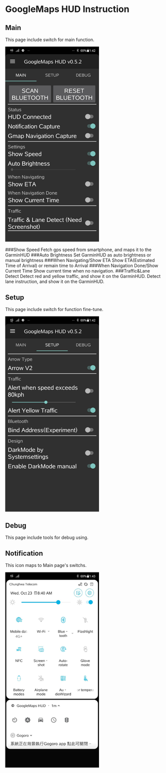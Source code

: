 # GoogleMaps HUD Instruction

## Main
This page include switch for main function.

<img src="/pics/v0.5.2_screenshot/490186.jpg"   width="300"/>

###Show Speed
Fetch gps speed from smartphone, and maps it to the GarminHUD
###Auto Brightness
Set GarminHUD as auto brightness or manual brightness
###When Navigating/Show ETA
Show ETA(Estimated Time of Arrival) or remain time to Arrival
###When Navigation Done/Show Current Time
Show current time when no navigation.
###Traffic&Lane Detect
Detect red and yellow traffic, and show it on the GarminHUD.
Detect lane instruction, and show it on the GarminHUD.


## Setup
This page include switch for function fine-tune.

<img src="/pics/v0.5.2_screenshot/490187.jpg"   width="300"/>

## Debug
This page include tools for debug using.

## Notification
This icon maps to Main page's switchs.

<img src="/pics/v0.5.2_screenshot/490188.jpg"   width="300"/>
